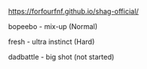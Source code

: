 https://forfourfnf.github.io/shag-official/

bopeebo - mix-up (Normal)

fresh - ultra instinct (Hard)

dadbattle - big shot (not started)
